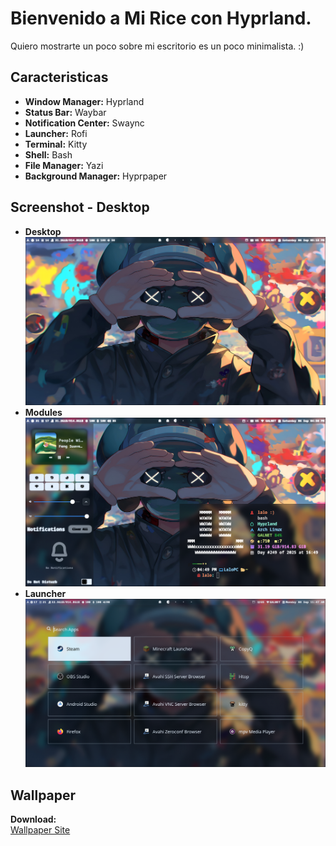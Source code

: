 # Bienvenido a Mi Rice con Hyprland.
Quiero mostrarte un poco sobre mi escritorio es un poco minimalista. :)

## Caracteristicas
* **Window Manager:** Hyprland
* **Status Bar:** Waybar
* **Notification Center:** Swaync
* **Launcher:** Rofi
* **Terminal:** Kitty
* **Shell:** Bash
* **File Manager:** Yazi
* **Background Manager:** Hyprpaper

## Screenshot - Desktop
* **Desktop**
![desktop](./screenshots/desk.png)
* **Modules**
![modules](./screenshots/modules.png)
* **Launcher**
![launcher](./screenshots/launcher.png)

## Wallpaper
**Download:**\
[Wallpaper Site](https://wallpapers-clan.com/desktop-wallpapers/kaws-urban-hypebeast/)
